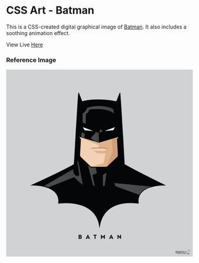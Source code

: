 # CSS Art - Batman

This is a CSS-created digital graphical image of [Batman](https://www.dc.com/characters/batman). It also includes a soothing animation effect.

View Live [Here](https://nwoye-ezekiel.github.io/CSS-Art-Batman/)

### Reference Image

![Batman](/Batman.jpeg)

